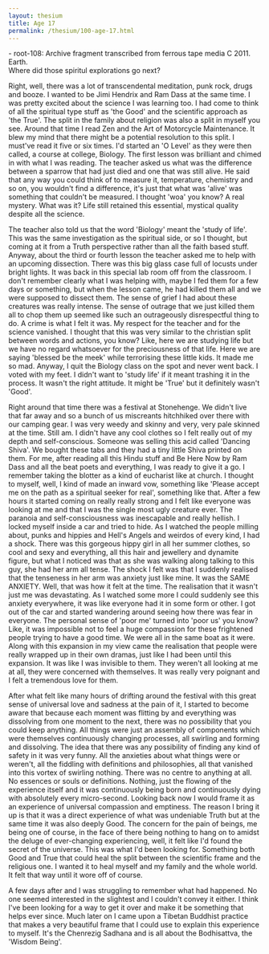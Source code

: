 ```yaml
---
layout: thesium
title: Age 17
permalink: /thesium/100-age-17.html
---
```


<div class="data">
- root-108: Archive fragment transcribed from ferrous tape media C 2011. Earth.
</div>

<div class="speech">
Where did those spiritul explorations go next?  

Right, well, there was a lot of transcendental meditation, punk rock, drugs and
booze. I wanted to be Jimi Hendrix and Ram Dass at the same time. I was pretty
excited about the science I was learning too. I had come to think of all the
spiritual type stuff as 'the Good' and the scientific approach as 'the True'.
The split in the family about religion was also a split in myself you see.
Around that time I read Zen and the Art of Motorcycle Maintenance. It blew my
mind that there might be a potential resolution to this split. I must've read
it five or six times. I'd started an 'O Level' as they were then called, a
course at college, Biology. The first lesson was brilliant and chimed in with
what I was reading. The teacher asked us what was the difference between a
sparrow that had just died and one that was still alive. He said that any way
you could think of to measure it, temperature, chemistry and so on, you
wouldn't find a difference, it's just that what was 'alive' was something that
couldn't be measured. I thought 'woa' you know? A real mystery. What was it?
Life still retained this essential, mystical quality despite all the science.  

The teacher also told us that the word 'Biology' meant the 'study of life'.
This was the same investigation as the spiritual side, or so I thought, but
coming at it from a Truth perspective rather than all the faith based stuff.
Anyway, about the third or fourth lesson the teacher asked me to help with an
upcoming dissection. There was this big glass case full of locusts under bright
lights. It was back in this special lab room off from the classroom. I don't
remember clearly what I was helping with, maybe I fed them for a few days or
something, but when the lesson came, he had killed them all and we were
supposed to dissect them. The sense of grief I had about these creatures was
really intense. The sense of outrage that we just killed them all to chop them
up seemed like such an outrageously disrespectful thing to do. A crime is what
I felt it was. My respect for the teacher and for the science vanished. I
thought that this was very similar to the christian split between words and
actions, you know? Like, here we are studying life but we have no regard
whatsoever for the preciousness of that life. Here we are saying 'blessed be
the meek' while terrorising these little kids. It made me so mad. Anyway, I
quit the Biology class on the spot and never went back. I voted with my feet. I
didn't want to 'study life' if it meant trashing it in the process. It wasn't
the right attitude. It might be 'True' but it definitely wasn't 'Good'.  

Right around that time there was a festival at Stonehenge. We didn't live that
far away and so a bunch of us miscreants hitchhiked over there with our camping
gear. I was very weedy and skinny and very, very pale skinned at the time.
Still am. I didn't have any cool clothes so I felt really out of my depth and
self-conscious. Someone was selling this acid called 'Dancing Shiva'. We bought
these tabs and they had a tiny little Shiva printed on them. For me, after
reading all this Hindu stuff and Be Here Now by Ram Dass and all the beat poets
and everything, I was ready to give it a go. I remember taking the blotter as a
kind of eucharist like at church. I thought to myself, well, I kind of made an
inward vow, something like 'Please accept me on the path as a spiritual seeker
for real', something like that. After a few hours it started coming on really
really strong and I felt like everyone was looking at me and that I was the
single most ugly creature ever. The paranoia and self-consciousness was
inescapable and really hellish. I locked myself inside a car and tried to hide.
As I watched the people milling about, punks and hippies and Hell's Angels and
weirdos of every kind, I had a shock. There was this gorgeous hippy girl in all
her summer clothes, so cool and sexy and everything, all this hair and
jewellery and dynamite figure, but what I noticed was that as she was walking
along talking to this guy, she had her arm all tense. The shock I felt was that
I suddenly realised that the tenseness in her arm was anxiety just like mine.
It was the SAME ANXIETY. Well, that was how it felt at the time. The
realisation that it wasn't just me was devastating. As I watched some more I
could suddenly see this anxiety everywhere, it was like everyone had it in some
form or other. I got out of the car and started wandering around seeing how
there was fear in everyone. The personal sense of 'poor me' turned into 'poor
us' you know? Like, it was impossible not to feel a huge compassion for these
frightened people trying to have a good time. We were all in the same boat as
it were. Along with this expansion in my view came the realisation that people
were really wrapped up in their own dramas, just like I had been until this
expansion. It was like I was invisible to them. They weren't all looking at me
at all, they were concerned with themselves. It was really very poignant and I
felt a tremendous love for them.  

After what felt like many hours of drifting around the festival with this great
sense of universal love and sadness at the pain of it, I started to become
aware that because each moment was flitting by and everything was dissolving
from one moment to the next, there was no possibility that you could keep
anything. All things were just an assembly of components which were themselves
continuously changing processes, all swirling and forming and dissolving. The
idea that there was any possibility of finding any kind of safety in it was
very funny. All the anxieties about what things were or weren't, all the
fiddling with definitions and philosophies, all that vanished into this vortex
of swirling nothing. There was no centre to anything at all. No essences or
souls or definitions. Nothing, just the flowing of the experience itself and it
was continuously being born and continuously dying with absolutely every
micro-second. Looking back now I would frame it as an experience of universal
compassion and emptiness. The reason I bring it up is that it was a direct
experience of what was undeniable Truth but at the same time it was also deeply
Good. The concern for the pain of beings, me being one of course, in the face
of there being nothing to hang on to amidst the deluge of ever-changing
experiencing, well, it felt like I'd found the secret of the universe. This was
what I'd been looking for. Something both Good and True that could heal the
split between the scientific frame and the religious one. I wanted it to heal
myself and my family and the whole world. It felt that way until it wore off of
course.

A few days after and I was struggling to remember what had happened. No one
seemed interested in the slightest and I couldn't convey it either. I think
I've been looking for a way to get it over and make it be something that helps
ever since. Much later on I came upon a Tibetan Buddhist practice that makes a
very beautiful frame that I could use to explain this experience to myself.
It's the Chenrezig Sadhana and is all about the Bodhisattva, the 'Wisdom
Being'. 
</div>
